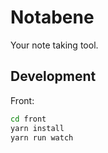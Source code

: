 # Notabene

Your note taking tool.

## Development

Front:

```bash
cd front
yarn install
yarn run watch
```
